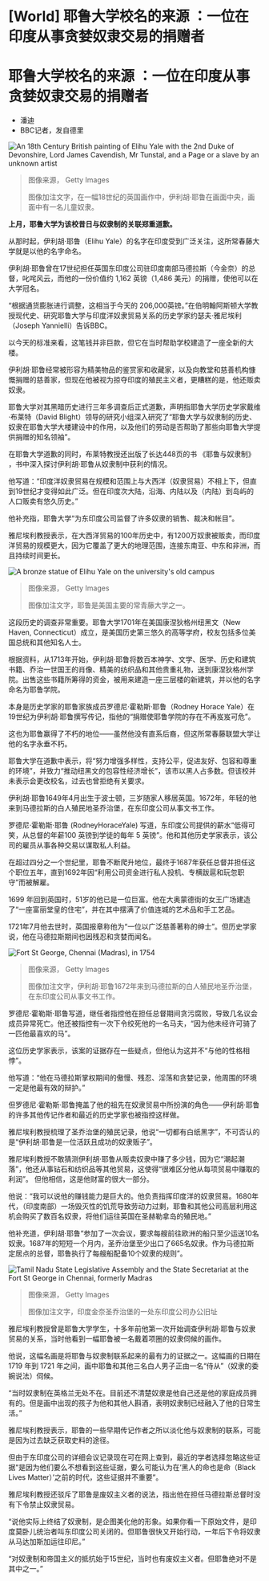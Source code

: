 # [World] 耶鲁大学校名的来源 ：一位在印度从事贪婪奴隶交易的捐赠者

#  耶鲁大学校名的来源 ：一位在印度从事贪婪奴隶交易的捐赠者

  * 潘迪 
  * BBC记者，发自德里 


![An 18th Century British painting of Elihu Yale with the 2nd Duke of Devonshire, Lord James Cavendish, Mr Tunstal, and a Page or a slave by an unknown artist](_132779874_gettyimages-1149558236-594x594.jpg)

> 图像来源，  Getty Images
>
> 图像加注文字，在一幅18世纪的英国画作中，伊利胡·耶鲁在画面中央，画面中有一名儿童奴隶。

**上月，耶鲁大学为该校昔日与奴隶制的关联郑重道歉。**

从那时起，伊利胡·耶鲁（Elihu Yale）的名字在印度受到广泛关注，这所常春藤大学就是以他的名字命名。

伊利胡·耶鲁曾在17世纪担任英国东印度公司驻印度南部马德拉斯（今金奈）的总督，叱咤风云，而他的一份价值约 1,162 英镑（1,486 美元）的捐赠，使他可以在大学冠名。

“根据通货膨胀进行调整，这相当于今天的 206,000英镑。”在伯明翰阿斯顿大学教授现代史、研究耶鲁大学与印度洋奴隶贸易关系的历史学家约瑟夫·雅尼埃利（Joseph Yannielli）告诉BBC。

以今天的标准来看，这笔钱并非巨款，但它在当时帮助学校建造了一座全新的大楼。

伊利胡·耶鲁经常被形容为精美物品的鉴赏家和收藏家，以及向教堂和慈善机构慷慨捐赠的慈善家，但现在他被视为掠夺印度的殖民主义者，更糟糕的是，他还贩卖奴隶。

耶鲁大学对其黑暗历史进行三年多调查后正式道歉，声明指耶鲁大学历史学家戴维·布莱特（David Blight）领导的研究小组深入研究了“耶鲁大学与奴隶制的历史、奴隶在耶鲁大学大楼建设中的作用，以及他们的劳动是否帮助了那些向耶鲁大学提供捐赠的知名领袖”。

在耶鲁大学道歉的同时，布莱特教授还出版了长达448页的书 《耶鲁与奴隶制》  ，书中深入探讨伊利胡·耶鲁从奴隶制中获利的情况。

他写道：“印度洋奴隶贸易在规模和范围上与大西洋（奴隶贸易）不相上下，但直到19世纪才变得如此广泛。但在印度次大陆，沿海、内陆以及（内陆）到岛屿的人口贩卖有悠久历史。”

他补充指，耶鲁大学“为东印度公司监督了许多奴隶的销售、裁决和帐目”。

雅尼埃利教授表示，在大西洋贸易的100年历史中，有1200万奴隶被贩卖，而印度洋贸易的规模更大，因为它覆盖了更大的地理范围，连接东南亚、中东和非洲，而且持续时间更长。

![A bronze statue of Elihu Yale on the university's old campus](_132779878_gettyimages-548777233-594x594.jpg)

> 图像来源，  Getty Images
>
> 图像加注文字，耶鲁是美国主要的常青藤大学之一。

这段历史的调查非常重要。耶鲁大学1701年在美国康涅狄格州纽黑文（New Haven, Connecticut）成立，是美国历史第三悠久的高等学府，校友包括多位美国总统和其他知名人士。

根据资料，从1713年开始，伊利胡·耶鲁将数百本神学、文学、医学、历史和建筑书籍、乔治一世国王的肖像、精美的纺织品和其他贵重礼物，送到康涅狄格州学院。出售这些书籍所筹得的资金，被用来建造一座三层楼的新建筑，并以他的名字命名为耶鲁学院。

本身是历史学家的耶鲁家族成员罗德尼·霍勒斯·耶鲁（Rodney Horace Yale）在19世纪为伊利胡·耶鲁撰写传记，指他的“捐赠使耶鲁学院的存在不再岌岌可危”。

这也为耶鲁赢得了不朽的地位——虽然他没有直系后裔，但这所常春藤联盟大学让他的名字永垂不朽。

耶鲁大学在道歉中表示，将“努力增强多样性，支持公平，促进友好、包容和尊重的环境”，并致力“推动纽黑文的包容性经济增长”，该市以黑人占多数。但该校并未表示会更改校名，过去也曾拒绝有关要求。

伊利胡·耶鲁1649年4月出生于波士顿，三岁随家人移居英国。1672年，年轻的他来到马德拉斯的白人殖民地圣乔治堡，在东印度公司从事文书工作。

罗德尼·霍勒斯·耶鲁 (RodneyHoraceYale) 写道，东印度公司提供的薪水“低得可笑，从总督的年薪100 英镑到学徒的每年 5 英镑”。他和其他历史学家表示，该公司的雇员从事各种交易以谋取私人利益。

在超过四分之一个世纪里，耶鲁不断爬升地位，最终于1687年获任总督并担任这个职位五年，直到1692年因“利用公司资金进行私人投机、专横跋扈和玩忽职守”而被解雇。

1699 年回到英国时，51岁的他已是一位巨富。他在大奥蒙德街的女王广场建造了“一座富丽堂皇的住宅”，并在其中摆满了价值连城的艺术品和手工艺品。

1721年7月他去世时，英国报章称他为“一位以广泛慈善著称的绅士”。但历史学家说，他在马德拉斯期间也因残忍和贪婪而闻名。

![Fort St George, Chennai \(Madras\), in 1754](_132780008_gettyimages-1354473500-594x594.jpg)

> 图像来源，  Getty Images
>
> 图像加注文字，伊利胡·耶鲁1672年来到马德拉斯的白人殖民地圣乔治堡，在东印度公司从事文书工作。

罗德尼·霍勒斯·耶鲁写道，继任者指控他在担任总督期间贪污腐败，导致几名议会成员异常死亡。他还被指控有一次下令绞死他的一名马夫，“因为他未经许可骑了一匹他最喜欢的马”。

这位历史学家表示，该案的证据存在一些疑点，但他认为这并不“与他的性格相悖”。

他写道：“他在马德拉斯掌权期间的傲慢、残忍、淫荡和贪婪记录，他周围的环境一定是他最有效的辩护。”

但罗德尼·霍勒斯·耶鲁掩盖了他的祖先在奴隶贸易中所扮演的角色——伊利胡·耶鲁的许多其他传记作者和最近的历史学家也被指控这样做。

雅尼埃利教授梳理了圣乔治堡的殖民记录，他说“一切都有白纸黑字”，不可否认的是“伊利胡·耶鲁是一位活跃且成功的奴隶贩子”。

雅尼埃利教授不敢猜测伊利胡·耶鲁从贩卖奴隶中赚了多少钱，因为它“潮起潮落”，他还从事钻石和纺织品等其他贸易，这使得“很难区分他从每项贸易中赚取的利润”。 但他相信，这是他财富的很大一部分。

他说：“我可以说他的赚钱能力是巨大的。他负责指挥印度洋的奴隶贸易。1680年代，（印度南部）一场毁灭性的饥荒导致劳动力过剩，耶鲁和其他公司高层利用这机会购买了数百名奴隶，将他们运往英国在圣赫勒拿岛的殖民地。”

他补充道，伊利胡·耶鲁“参加了一次会议，要求每艘前往欧洲的船只至少运送10名奴隶。1687年的短短一个月内，圣乔治堡至少出口了665名奴隶。作为马德拉斯定居点的总督，耶鲁执行了每艘船配备10个奴隶的规则”。

![Tamil Nadu State Legislative Assembly and the State Secretariat at the Fort St George in Chennai, formerly Madras](_132779876_gettyimages-90562612-594x594.jpg)

> 图像来源，  Getty Images
>
> 图像加注文字，印度金奈圣乔治堡的一处东印度公司办公旧址

雅尼埃利教授曾是耶鲁大学学生，十多年前他第一次开始调查伊利胡·耶鲁与奴隶贸易的关系，当时他看到一幅耶鲁被一名戴着项圈的奴隶伺候的画作。

他说，这幅名画是将耶鲁与奴隶制联系起来的最有力的证据之一。这幅画的日期在1719 年到 1721 年之间，画中耶鲁和其他三名白人男子正由一名“侍从”（奴隶的委婉说法）伺候。

“当时奴隶制在英格兰无处不在。目前还不清楚奴隶是他自己还是他的家庭成员拥有的。但是画中出现的孩子为他和其他人斟酒，表明奴隶制已经融入了他的日常生活。”

雅尼埃利教授表示，耶鲁的一些早期传记作者之所以淡化他与奴隶制的联系，可能是因为过去缺乏获取史料的途径。

但由于东印度公司的详细会议记录现在可在网上查到，最近的学者选择忽略这些证据“是因为他们要么不想看到这些证据，要么可能认为在‘黑人的命也是命（Black Lives Matter）’之前的时代，这些证据并不重要”。

雅尼埃利教授还驳斥了耶鲁是废奴主义者的说法，指出他在担任马德拉斯总督时没有下令禁止奴隶贸易。

“说他实际上终结了奴隶制，是企图美化他的形象。如果你看一下原始文件，是印度莫卧儿统治者叫东印度公司关闭的。但耶鲁很快又开始行动，一年后下令将奴隶从马达加斯加运往印尼。”

“对奴隶制和帝国主义的抵抗始于15世纪，当时也有废奴主义者。但耶鲁绝对不是其中之一。”


